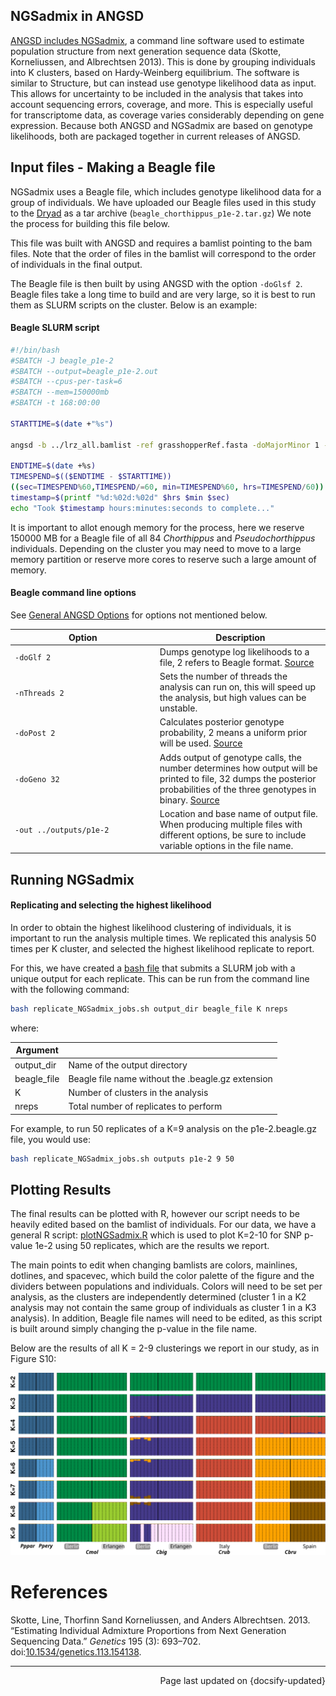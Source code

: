 NGSadmix in ANGSD
-----------------

[ANGSD includes NGSadmix](http://www.popgen.dk/angsd/index.php/NGSadmix), a command line software used to estimate population structure from next generation sequence data (Skotte, Korneliussen, and Albrechtsen 2013). This is done by grouping individuals into K clusters, based on Hardy-Weinberg equilibrium. The software is similar to Structure, but can instead use genotype likelihood data as input. This allows for uncertainty to be included in the analysis that takes into account sequencing errors, coverage, and more. This is especially useful for transcriptome data, as coverage varies considerably depending on gene expression. Because both ANGSD and NGSadmix are based on genotype likelihoods, both are packaged together in current releases of ANGSD.

Input files - Making a Beagle file
----------------------------------

NGSadmix uses a Beagle file, which includes genotype likelihood data for a group of individuals. We have uploaded our Beagle files used in this study to the [Dryad](ttps://doi.org/10.5061/dryad.pzgmsbchj) as a tar archive (`beagle_chorthippus_p1e-2.tar.gz`) We note the process for building this file below.

This file was built with ANGSD and requires a bamlist pointing to the bam files. Note that the order of files in the bamlist will correspond to the order of individuals in the final output.

The Beagle file is then built by using ANGSD with the option `-doGlsf 2`. Beagle files take a long time to build and are very large, so it is best to run them as SLURM scripts on the cluster. Below is an example:

#### Beagle SLURM script

```bash
#!/bin/bash
#SBATCH -J beagle_p1e-2
#SBATCH --output=beagle_p1e-2.out
#SBATCH --cpus-per-task=6
#SBATCH --mem=150000mb
#SBATCH -t 168:00:00

STARTTIME=$(date +"%s")

angsd -b ../lrz_all.bamlist -ref grasshopperRef.fasta -doMajorMinor 1 -GL 1 -doGlf 2 -SNP_pval 1e-2 -doMaf 1 -nThreads 2 -r chr1: -sites neutral_sites -baq 1 -remove_bads 1 -uniqueOnly 1 -C 50 -minMapQ 15 -only_proper_pairs 0 -minQ 20 -doCounts 1 -doPost 2 -doGeno 32 -minInd 67 -setMinDepth 168 -out ../outputs/p1e-2

ENDTIME=$(date +%s)
TIMESPEND=$(($ENDTIME - $STARTTIME))
((sec=TIMESPEND%60,TIMESPEND/=60, min=TIMESPEND%60, hrs=TIMESPEND/60))
timestamp=$(printf "%d:%02d:%02d" $hrs $min $sec)
echo "Took $timestamp hours:minutes:seconds to complete..."
```

It is important to allot enough memory for the process, here we reserve 150000 MB for a Beagle file of all 84 *Chorthippus* and *Pseudochorthippus* individuals. Depending on the cluster you may need to move to a large memory partition or reserve more cores to reserve such a large amount of memory.

#### Beagle command line options

See [General ANGSD Options](angsd.md#general-options) for options not mentioned below.

<table>
<colgroup>
<col width="46%" />
<col width="54%" />
</colgroup>
<thead>
<tr class="header">
<th>Option</th>
<th>Description</th>
</tr>
</thead>
<tbody>
<tr class="odd">
<td><code>-doGlf 2</code></td>
<td>Dumps genotype log likelihoods to a file, 2 refers to Beagle format. <a href="http://www.popgen.dk/angsd/index.php/Genotype_Likelihoods">Source</a></td>
</tr>
<tr class="even">
<td><code>-nThreads 2</code></td>
<td>Sets the number of threads the analysis can run on, this will speed up the analysis, but high values can be unstable.</td>
</tr>
<tr class="odd">
<td><code>-doPost 2</code></td>
<td>Calculates posterior genotype probability, 2 means a uniform prior will be used. <a href="http://www.popgen.dk/angsd/index.php/Genotype_calling">Source</a></td>
</tr>
<tr class="even">
<td><code>-doGeno 32</code></td>
<td>Adds output of genotype calls, the number determines how output will be printed to file, 32 dumps the posterior probabilities of the three genotypes in binary. <a href="http://www.popgen.dk/angsd/index.php/Genotype_calling">Source</a></td>
</tr>
<tr class="odd">
<td><code>-out ../outputs/p1e-2</code></td>
<td>Location and base name of output file. When producing multiple files with different options, be sure to include variable options in the file name.</td>
</tr>
</tbody>
</table>

Running NGSadmix
----------------

#### Replicating and selecting the highest likelihood

In order to obtain the highest likelihood clustering of individuals, it is important to run the analysis multiple times. We replicated this analysis 50 times per K cluster, and selected the highest likelihood replicate to report.

For this, we have created a [bash file](https://github.com/zjnolen/chorthippus_radiation/blob/master/ngsadmix/replicate_NGSadmix_jobs.sh) that submits a SLURM job with a unique output for each replicate. This can be run from the command line with the following command:

```bash
bash replicate_NGSadmix_jobs.sh output_dir beagle_file K nreps
```

where:

| Argument     |                                                   |
|--------------|---------------------------------------------------|
| output\_dir  | Name of the output directory                      |
| beagle\_file | Beagle file name without the .beagle.gz extension |
| K            | Number of clusters in the analysis                |
| nreps        | Total number of replicates to perform             |

For example, to run 50 replicates of a K=9 analysis on the p1e-2.beagle.gz file, you would use:

```bash
bash replicate_NGSadmix_jobs.sh outputs p1e-2 9 50
```

Plotting Results
----------------

The final results can be plotted with R, however our script needs to be heavily edited based on the bamlist of individuals. For our data, we have a general R script: [plotNGSadmix.R](https://github.com/zjnolen/chorthippus_radiation/blob/master/ngsadmix/plotNGSadmix.R) which is used to plot K=2-10 for SNP p-value 1e-2 using 50 replicates, which are the results we report.

The main points to edit when changing bamlists are colors, mainlines, dotlines, and spacevec, which build the color palette of the figure and the dividers between populations and individuals. Colors will need to be set per analysis, as the clusters are independently determined (cluster 1 in a K2 analysis may not contain the same group of individuals as cluster 1 in a K3 analysis). In addition, Beagle file names will need to be edited, as this script is built around simply changing the p-value in the file name.

Below are the results of all K = 2-9 clusterings we report in our study, as in Figure S10:

![](_images/FigS10.svg)

References
==========

Skotte, Line, Thorfinn Sand Korneliussen, and Anders Albrechtsen. 2013. “Estimating Individual Admixture Proportions from Next Generation Sequencing Data.” *Genetics* 195 (3): 693–702. doi:[10.1534/genetics.113.154138](https://doi.org/10.1534/genetics.113.154138).

-------------

<div style="text-align: right">Page last updated on {docsify-updated}</div>
